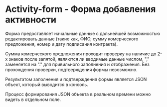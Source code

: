 # Activity-form - Форма добавления активности
Форма предоставляет начальные данные с дальнейшей возможностью редактировать данные 
(такие как, ФИО, сумму комерческого предложения, номер и дату подписания контракта).

Сумма комерческого предложения проходит проверку на наличие до 2-х знаков после запятой, являются ли вводимые данные числом, "," заменяется на "." для привильного заполнения и отображения. Без прохождения проверки, подтверждения формы невозможно.

Результатом заполнения и подтверждения формы является JSON объект, который выводится в консоль.

Процесс формирования JSON объекта в реальном времени можно видеть в отдельном поле.
